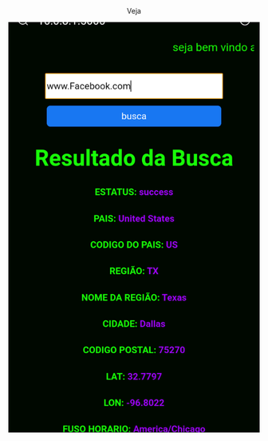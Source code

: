 
<center>
Veja 

</center>

</font>

![foto](https://github.com/mtk9090/app-api/blob/master/legal.png?raw=true)
 
